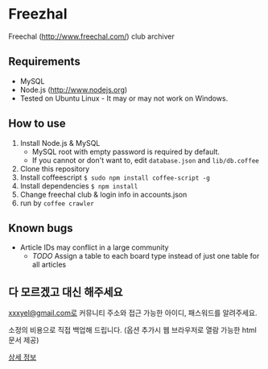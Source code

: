 Freezhal
========

Freechal (http://www.freechal.com/) club archiver


## Requirements

* MySQL
* Node.js (http://www.nodejs.org)
* Tested on Ubuntu Linux - It may or may not work on Windows.


## How to use

1. Install Node.js & MySQL
   - MySQL root with empty password is required by default. 
   - If you cannot or don't want to, edit `database.json` and `lib/db.coffee`
2. Clone this repository
3. Install coffeescript `$ sudo npm install coffee-script -g`
4. Install dependencies `$ npm install`
5. Change freechal club & login info in accounts.json
6. run by `coffee crawler`


## Known bugs

- Article IDs may conflict in a large community
  - *TODO* Assign a table to each board type instead of just one table for all articles


## 다 모르겠고 대신 해주세요

xxxyel@gmail.com로 커뮤니티 주소와 접근 가능한 아이디, 패스워드를 알려주세요.  

소정의 비용으로 직접 백업해 드립니다. (옵션 추가시 웹 브라우저로 열람 가능한 html 문서 제공)  

[상세 정보](https://github.com/guersam/freezhal/blob/master/agency.md)
